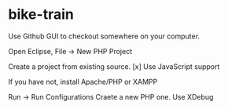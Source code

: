 bike-train
==========

Use Github GUI to checkout somewhere on your computer.

Open Eclipse, File -> New PHP Project

Create a project from existing source.
[x] Use JavaScript support


If you have not, install Apache/PHP or XAMPP

Run -> Run Configurations
Craete a new PHP one.
Use XDebug
